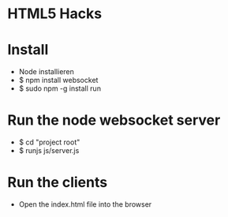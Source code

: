 # HTML5 Hacks

# Install
- Node installieren
- $ npm install websocket
- $ sudo npm -g install run

# Run the node websocket server
- $ cd "project root"
- $ runjs js/server.js

# Run the clients
- Open the index.html file into the browser